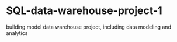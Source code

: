 # SQL-data-warehouse-project-1
building model data warehouse project, including data modeling and analytics
